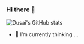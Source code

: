 ### Hi there 👋

![Dusai's GitHub stats](https://github-readme-stats.vercel.app/api?username=cute-angelia)

- 🌱 I’m currently thinking ...


